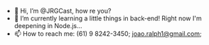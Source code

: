 - 👋 Hi, I’m @JRGCast, how re you?
- 🌱 I’m currently learning a little things in back-end! Right now I'm deepening in Node.js...
- 📫 How to reach me: (61) 9 8242-3450; joao.ralph1@gmail.com;

<!---
JRGCast/JRGCast is a ✨ special ✨ repository because its `README.md` (this file) appears on your GitHub profile.
You can click the Preview link to take a look at your changes.
--->
